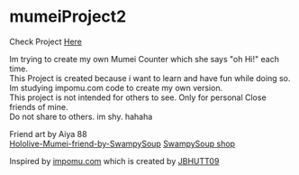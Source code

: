 # mumeiProject2

Check Project [Here](https://castillojuliusdave.github.io/mumeiProject/)

Im trying to create my own Mumei Counter which she says "oh Hi!" each time.\
This Project is created because i want to learn and have fun while doing so.\
Im studying impomu.com code to create my own version.\
This project is not intended for others to see. Only for personal Close friends of mine.\
Do not share to others. im shy. hahaha

Friend art by Aiya 88\
[Hololive-Mumei-friend-by-SwampySoup](https://www.redbubble.com/i/photographic-print/Hololive-Mumei-friend-by-SwampySoup/87223807.6Q0TX)
[SwampySoup shop](https://www.redbubble.com/people/SwampySoup/shop)



Inspired by [impomu.com](https://impomu.com/) which is created by [JBHUTT09](https://twitter.com/JBHUTT09)
